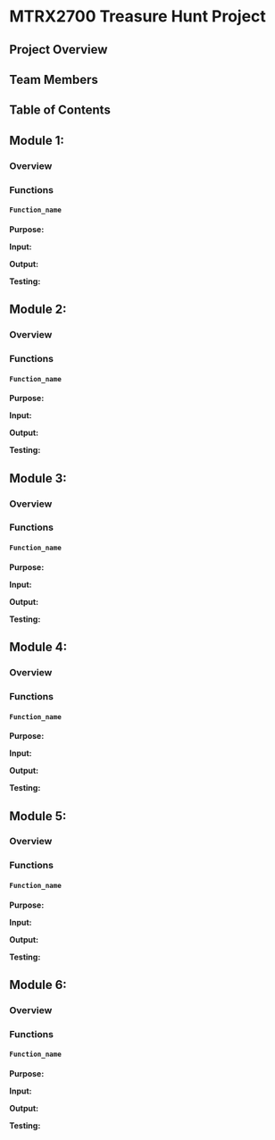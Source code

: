 # MTRX2700 Treasure Hunt Project

## Project Overview


## Team Members


## Table of Contents

## Module 1: 
### Overview
### Functions
#### `Function_name` 
**Purpose:** 

**Input:** 

**Output:**   

**Testing:** 


## Module 2: 
### Overview
### Functions
#### `Function_name` 
**Purpose:** 

**Input:** 

**Output:**   

**Testing:** 

## Module 3:
### Overview
### Functions
#### `Function_name` 
**Purpose:** 

**Input:** 

**Output:**   

**Testing:** 


## Module 4: 
### Overview
### Functions
#### `Function_name` 
**Purpose:** 

**Input:** 

**Output:**   

**Testing:** 

## Module 5: 
### Overview
### Functions
#### `Function_name` 
**Purpose:** 

**Input:** 

**Output:**   

**Testing:** 

## Module 6: 
### Overview
### Functions
#### `Function_name` 
**Purpose:** 

**Input:** 

**Output:**   

**Testing:** 


